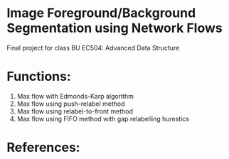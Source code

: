 # Image Foreground/Background Segmentation using Network Flows

Final project for class BU EC504: Advanced Data Structure

# Functions:
1. Max flow with Edmonds-Karp algorithm
2. Max flow using push-relabel method
3. Max flow using relabel-to-front method
4. Max flow using FIFO method with gap relabelling hurestics

# References:

